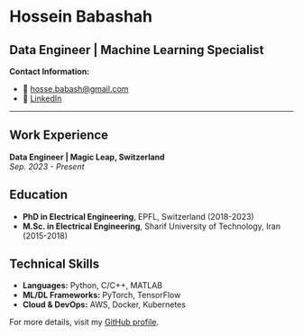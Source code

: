 # Hossein Babashah

## Data Engineer | Machine Learning Specialist

**Contact Information:**
- 📧 hosse.babash@gmail.com
- 🔗 [LinkedIn](https://www.linkedin.com/in/hbabashah)
---

## Work Experience
**Data Engineer | Magic Leap, Switzerland**  
*Sep. 2023 - Present*  

## Education
- **PhD in Electrical Engineering**, EPFL, Switzerland (2018-2023)
- **M.Sc. in Electrical Engineering**, Sharif University of Technology, Iran (2015-2018)

## Technical Skills
- **Languages:** Python, C/C++, MATLAB  
- **ML/DL Frameworks:** PyTorch, TensorFlow  
- **Cloud & DevOps:** AWS, Docker, Kubernetes  

For more details, visit my [GitHub profile](https://github.com/hbabashah).
